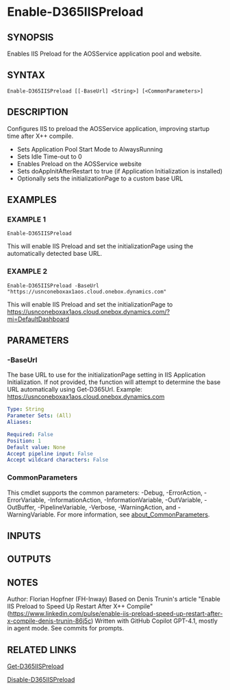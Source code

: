 ﻿---
external help file: d365fo.tools-help.xml
Module Name: d365fo.tools
online version:
schema: 2.0.0
---

# Enable-D365IISPreload

## SYNOPSIS
Enables IIS Preload for the AOSService application pool and website.

## SYNTAX

```
Enable-D365IISPreload [[-BaseUrl] <String>] [<CommonParameters>]
```

## DESCRIPTION
Configures IIS to preload the AOSService application, improving startup time after X++ compile.
- Sets Application Pool Start Mode to AlwaysRunning
- Sets Idle Time-out to 0
- Enables Preload on the AOSService website
- Sets doAppInitAfterRestart to true (if Application Initialization is installed)
- Optionally sets the initializationPage to a custom base URL

## EXAMPLES

### EXAMPLE 1
```
Enable-D365IISPreload
```

This will enable IIS Preload and set the initializationPage using the automatically detected base URL.

### EXAMPLE 2
```
Enable-D365IISPreload -BaseUrl "https://usnconeboxax1aos.cloud.onebox.dynamics.com"
```

This will enable IIS Preload and set the initializationPage to https://usnconeboxax1aos.cloud.onebox.dynamics.com/?mi=DefaultDashboard

## PARAMETERS

### -BaseUrl
The base URL to use for the initializationPage setting in IIS Application Initialization.
If not provided, the function will attempt to determine the base URL automatically using Get-D365Url.
Example: https://usnconeboxax1aos.cloud.onebox.dynamics.com

```yaml
Type: String
Parameter Sets: (All)
Aliases:

Required: False
Position: 1
Default value: None
Accept pipeline input: False
Accept wildcard characters: False
```

### CommonParameters
This cmdlet supports the common parameters: -Debug, -ErrorAction, -ErrorVariable, -InformationAction, -InformationVariable, -OutVariable, -OutBuffer, -PipelineVariable, -Verbose, -WarningAction, and -WarningVariable. For more information, see [about_CommonParameters](http://go.microsoft.com/fwlink/?LinkID=113216).

## INPUTS

## OUTPUTS

## NOTES
Author: Florian Hopfner (FH-Inway)
Based on Denis Trunin's article "Enable IIS Preload to Speed Up Restart After X++ Compile" (https://www.linkedin.com/pulse/enable-iis-preload-speed-up-restart-after-x-compile-denis-trunin-86j5c)
Written with GitHub Copilot GPT-4.1, mostly in agent mode.
See commits for prompts.

## RELATED LINKS

[Get-D365IISPreload]()

[Disable-D365IISPreload]()


